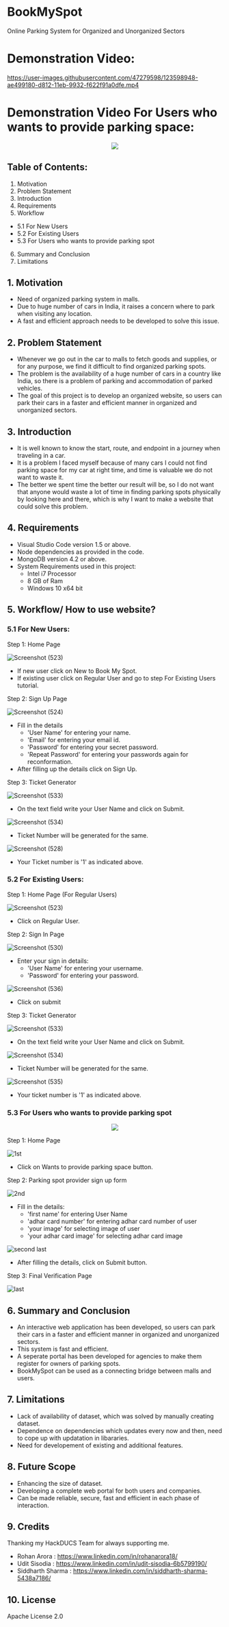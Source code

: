 # BookMySpot
Online Parking System for Organized and Unorganized Sectors

# Demonstration Video:

https://user-images.githubusercontent.com/47279598/123598948-ae499180-d812-11eb-9932-f622f91a0dfe.mp4


# Demonstration Video For Users who wants to provide parking space:

<p align='center'>
  <img src="https://user-images.githubusercontent.com/47279598/123615195-b27dab00-d822-11eb-9b01-c83aba062f48.gif" >
</p>
  
## Table of Contents:
1. Motivation
2. Problem Statement
3. Introduction
4. Requirements
5. Workflow
  * 5.1 For New Users
  * 5.2 For Existing Users
  * 5.3 For Users who wants to provide parking spot
6. Summary and Conclusion
7. Limitations

## 1. Motivation
- Need of organized parking system in malls.
- Due to huge number of cars in India, it raises a concern where to park when visiting any location.
- A fast and efficient approach needs to be developed to solve this issue.

## 2. Problem Statement
- Whenever we go out in the car to malls to fetch goods and supplies, or for any purpose, we find it difficult to find organized parking spots.
- The problem is the availability of a huge number of cars in a country like India, so there is a problem of parking and accommodation of parked vehicles.
- The goal of this project is to develop an organized website, so users can park their cars in a faster and efficient manner in organized and unorganized sectors.

## 3. Introduction
- It is well known to know the start, route, and endpoint in a journey when traveling in a car.
- It is a problem I faced myself because of many cars I could not find parking space for my car at right time, and time is valuable we do not want to waste it.
- The better we spent time the better our result will be, so I do not want that anyone would waste a lot of time in finding parking spots physically by looking here and there, which is why I want to make a website that could solve this problem.

## 4. Requirements
- Visual Studio Code version 1.5 or above.
- Node dependencies as provided in the code.
- MongoDB version 4.2 or above.
- System Requirements used in this project:
  - Intel i7 Processor
  - 8 GB of Ram
  - Windows 10 x64 bit

## 5. Workflow/ How to use website?

### 5.1 For New Users:

Step 1: Home Page

![Screenshot (523)](https://user-images.githubusercontent.com/47279598/123605958-046e0300-d81a-11eb-98f5-62df5d467c95.png)

- If new user click on New to Book My Spot.
- If existing user click on Regular User and go to step For Existing Users tutorial.

Step 2: Sign Up Page

![Screenshot (524)](https://user-images.githubusercontent.com/47279598/123606325-6b8bb780-d81a-11eb-92c6-1980211b7ce4.png)

- Fill in the details
  - 'User Name' for entering your name.
  - 'Email' for entering your email id.
  - 'Password' for entering your secret password.
  - 'Repeat Password' for entering your passwords again for reconformation.
- After filling up the details click on Sign Up.

Step 3: Ticket Generator

![Screenshot (533)](https://user-images.githubusercontent.com/47279598/123607841-dd183580-d81b-11eb-9eab-ede3508c9cce.png)

- On the text field write your User Name and click on Submit.

![Screenshot (534)](https://user-images.githubusercontent.com/47279598/123609233-1dc47e80-d81d-11eb-81ea-d269068d7dde.png)

- Ticket Number will be generated for the same.

![Screenshot (528)](https://user-images.githubusercontent.com/47279598/123607258-55322b80-d81b-11eb-9793-facff1362210.png)

- Your Ticket number is '1' as indicated above.

### 5.2 For Existing Users:

Step 1: Home Page (For Regular Users)

![Screenshot (523)](https://user-images.githubusercontent.com/47279598/123608593-82330e00-d81c-11eb-961d-0164da9c87fe.png)

- Click on Regular User.

Step 2: Sign In Page

![Screenshot (530)](https://user-images.githubusercontent.com/47279598/123607458-8b6fab00-d81b-11eb-9c6c-0bf39cb52e94.png)

- Enter your sign in details:
  - 'User Name' for entering your username.
  - 'Password' for entering your password.

![Screenshot (536)](https://user-images.githubusercontent.com/47279598/123608917-d63df280-d81c-11eb-97d9-4a8cd2b82d1b.png)

- Click on submit

Step 3: Ticket Generator

![Screenshot (533)](https://user-images.githubusercontent.com/47279598/123607841-dd183580-d81b-11eb-9eab-ede3508c9cce.png)

- On the text field write your User Name and click on Submit.

![Screenshot (534)](https://user-images.githubusercontent.com/47279598/123609207-17360700-d81d-11eb-9332-4cc5db850f3c.png)

- Ticket Number will be generated for the same.

![Screenshot (535)](https://user-images.githubusercontent.com/47279598/123608342-4c8e2500-d81c-11eb-95ca-8060ef573da3.png)

- Your ticket number is '1' as indicated above.

### 5.3 For Users who wants to provide parking spot

<p align='center'>
  <img src ="https://user-images.githubusercontent.com/47279598/123616807-456b1500-d824-11eb-9af3-e9e19ae798b7.gif">
</p>

Step 1: Home Page

![1st](https://user-images.githubusercontent.com/47279598/123619041-66cd0080-d826-11eb-88a8-241004198a6f.png)

- Click on Wants to provide parking space button.

Step 2: Parking spot provider sign up form

![2nd](https://user-images.githubusercontent.com/47279598/123619013-62084c80-d826-11eb-86b5-b88dcb2069b0.png)

- Fill in the details:
  - 'first name' for entering User Name
  - 'adhar card number' for entering adhar card number of user
  - 'your image' for selecting image of user
  - 'your adhar card image' for selecting adhar card image

![second last](https://user-images.githubusercontent.com/47279598/123618991-5cab0200-d826-11eb-85b9-e6f157eb9f62.png)

- After filling the details, click on Submit button.

Step 3: Final Verification Page

![last](https://user-images.githubusercontent.com/47279598/123618961-5157d680-d826-11eb-8f92-a9964494ee42.png)


## 6. Summary and Conclusion

- An interactive web application has been developed, so users can park their cars in a faster and efficient manner in organized and unorganized sectors.
- This system is fast and efficient.
- A seperate portal has been developed for agencies to make them register for owners of parking spots.
- BookMySpot can be used as a connecting bridge between malls and users.

## 7. Limitations

- Lack of availability of dataset, which was solved by manually creating dataset.
- Dependence on dependencies which updates every now and then, need to cope up with updatation in libararies.
- Need for developement of existing and additional features.

## 8. Future Scope

- Enhancing the size of dataset.
- Developing a complete web portal for both users and companies.
- Can be made reliable, secure, fast and efficient in each phase of interaction.

## 9. Credits

Thanking my HackDUCS Team for always supporting me.

- Rohan Arora : https://www.linkedin.com/in/rohanarora18/
- Udit Sisodia : https://www.linkedin.com/in/udit-sisodia-6b5799190/
- Siddharth Sharma : https://www.linkedin.com/in/siddharth-sharma-5438a7186/

## 10. License

Apache License 2.0



